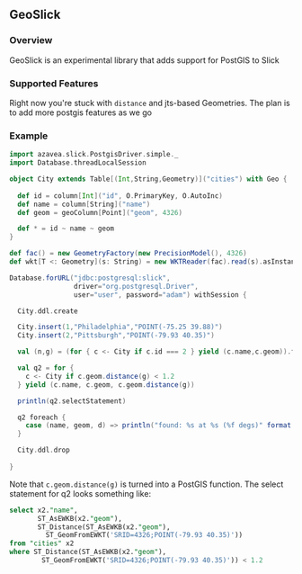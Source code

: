 ## GeoSlick

### Overview

GeoSlick is an experimental library that adds support for PostGIS
to Slick

### Supported Features

Right now you're stuck with `distance` and jts-based Geometries.
The plan is to add more postgis features as we go

### Example

```scala
import azavea.slick.PostgisDriver.simple._
import Database.threadLocalSession

object City extends Table[(Int,String,Geometry)]("cities") with Geo {
      
  def id = column[Int]("id", O.PrimaryKey, O.AutoInc)
  def name = column[String]("name")
  def geom = geoColumn[Point]("geom", 4326)

  def * = id ~ name ~ geom
}

def fac() = new GeometryFactory(new PrecisionModel(), 4326)
def wkt[T <: Geometry](s: String) = new WKTReader(fac).read(s).asInstanceOf[T]

Database.forURL("jdbc:postgresql:slick",
                driver="org.postgresql.Driver",
                user="user", password="adam") withSession {

  City.ddl.create

  City.insert(1,"Philadelphia","POINT(-75.25 39.88)")
  City.insert(2,"Pittsburgh","POINT(-79.93 40.35)")

  val (n,g) = (for { c <- City if c.id === 2 } yield (c.name,c.geom)).first

  val q2 = for {
    c <- City if c.geom.distance(g) < 1.2
  } yield (c.name, c.geom, c.geom.distance(g))

  println(q2.selectStatement)

  q2 foreach {
    case (name, geom, d) => println("found: %s at %s (%f degs)" format (name, geom, d))
  }

  City.ddl.drop
               
}
```

Note that `c.geom.distance(g)` is turned into a PostGIS function. The select
statement for q2 looks something like:

```sql
select x2."name", 
       ST_AsEWKB(x2."geom"), 
       ST_Distance(ST_AsEWKB(x2."geom"),
         ST_GeomFromEWKT('SRID=4326;POINT(-79.93 40.35)'))
from "cities" x2 
where ST_Distance(ST_AsEWKB(x2."geom"),
        ST_GeomFromEWKT('SRID=4326;POINT(-79.93 40.35)')) < 1.2
```
